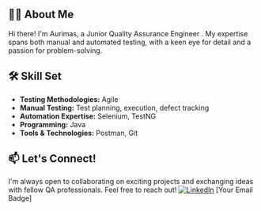 
## 👨‍💻 About Me

Hi there! I'm Aurimas, a Junior Quality Assurance Engineer . My expertise spans both manual and automated testing, with a keen eye for detail and a passion for problem-solving.

## 🛠️ Skill Set

* **Testing Methodologies:** Agile
* **Manual Testing:** Test planning, execution, defect tracking
* **Automation Expertise:** Selenium, TestNG
* **Programming:** Java
* **Tools & Technologies:** Postman, Git

## 📫 Let's Connect!

I'm always open to collaborating on exciting projects and exchanging ideas with fellow QA professionals. Feel free to reach out!
[![LinkedIn](https://img.shields.io/badge/LinkedIn-Profile-blue?logo=linkedin&logoColor=white)](https://www.linkedin.com/in/aurimas-stuglys-658481348/) [Your Email Badge]

